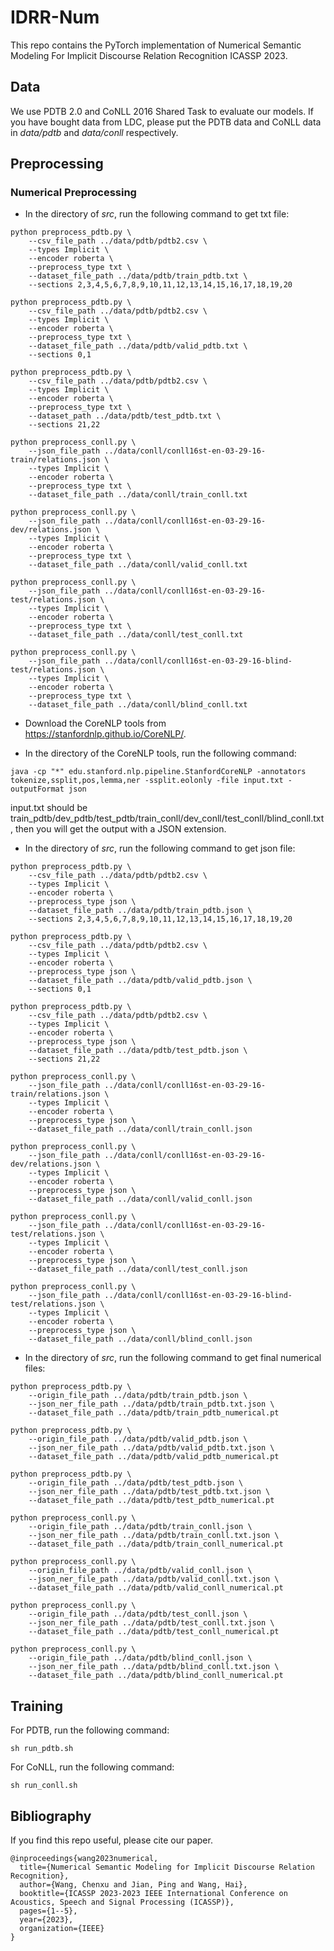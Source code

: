 # IDRR-Num

This repo contains the PyTorch implementation of Numerical Semantic Modeling For Implicit Discourse Relation Recognition ICASSP 2023.

## Data

We use PDTB 2.0 and CoNLL 2016 Shared Task to evaluate our models. If you have bought data from LDC, please put the PDTB data and CoNLL data in *data/pdtb* and *data/conll* respectively.

## Preprocessing

### Numerical Preprocessing

- In the directory of *src*, run the following command to get txt file:

```
python preprocess_pdtb.py \
    --csv_file_path ../data/pdtb/pdtb2.csv \
    --types Implicit \
    --encoder roberta \
    --preprocess_type txt \
    --dataset_file_path ../data/pdtb/train_pdtb.txt \
    --sections 2,3,4,5,6,7,8,9,10,11,12,13,14,15,16,17,18,19,20

python preprocess_pdtb.py \
    --csv_file_path ../data/pdtb/pdtb2.csv \
    --types Implicit \
    --encoder roberta \
    --preprocess_type txt \
    --dataset_file_path ../data/pdtb/valid_pdtb.txt \
    --sections 0,1

python preprocess_pdtb.py \
    --csv_file_path ../data/pdtb/pdtb2.csv \
    --types Implicit \
    --encoder roberta \
    --preprocess_type txt \
    --dataset_path ../data/pdtb/test_pdtb.txt \
    --sections 21,22
```

```
python preprocess_conll.py \
    --json_file_path ../data/conll/conll16st-en-03-29-16-train/relations.json \
    --types Implicit \
    --encoder roberta \
    --preprocess_type txt \
    --dataset_file_path ../data/conll/train_conll.txt
    
python preprocess_conll.py \
    --json_file_path ../data/conll/conll16st-en-03-29-16-dev/relations.json \
    --types Implicit \
    --encoder roberta \
    --preprocess_type txt \
    --dataset_file_path ../data/conll/valid_conll.txt
    
python preprocess_conll.py \
    --json_file_path ../data/conll/conll16st-en-03-29-16-test/relations.json \
    --types Implicit \
    --encoder roberta \
    --preprocess_type txt \
    --dataset_file_path ../data/conll/test_conll.txt
    
python preprocess_conll.py \
    --json_file_path ../data/conll/conll16st-en-03-29-16-blind-test/relations.json \
    --types Implicit \
    --encoder roberta \
    --preprocess_type txt \
    --dataset_file_path ../data/conll/blind_conll.txt
```

- Download the CoreNLP tools from https://stanfordnlp.github.io/CoreNLP/.

- In the directory of the CoreNLP tools, run the following command:

```
java -cp "*" edu.stanford.nlp.pipeline.StanfordCoreNLP -annotators tokenize,ssplit,pos,lemma,ner -ssplit.eolonly -file input.txt -outputFormat json
```

input.txt should be train_pdtb/dev_pdtb/test_pdtb/train_conll/dev_conll/test_conll/blind_conll.txt, then you will get the output with a JSON extension.

- In the directory of *src*, run the following command to get json file:

```
python preprocess_pdtb.py \
    --csv_file_path ../data/pdtb/pdtb2.csv \
    --types Implicit \
    --encoder roberta \
    --preprocess_type json \
    --dataset_file_path ../data/pdtb/train_pdtb.json \
    --sections 2,3,4,5,6,7,8,9,10,11,12,13,14,15,16,17,18,19,20

python preprocess_pdtb.py \
    --csv_file_path ../data/pdtb/pdtb2.csv \
    --types Implicit \
    --encoder roberta \
    --preprocess_type json \
    --dataset_file_path ../data/pdtb/valid_pdtb.json \
    --sections 0,1

python preprocess_pdtb.py \
    --csv_file_path ../data/pdtb/pdtb2.csv \
    --types Implicit \
    --encoder roberta \
    --preprocess_type json \
    --dataset_file_path ../data/pdtb/test_pdtb.json \
    --sections 21,22
```

```
python preprocess_conll.py \
    --json_file_path ../data/conll/conll16st-en-03-29-16-train/relations.json \
    --types Implicit \
    --encoder roberta \
    --preprocess_type json \
    --dataset_file_path ../data/conll/train_conll.json
    
python preprocess_conll.py \
    --json_file_path ../data/conll/conll16st-en-03-29-16-dev/relations.json \
    --types Implicit \
    --encoder roberta \
    --preprocess_type json \
    --dataset_file_path ../data/conll/valid_conll.json
    
python preprocess_conll.py \
    --json_file_path ../data/conll/conll16st-en-03-29-16-test/relations.json \
    --types Implicit \
    --encoder roberta \
    --preprocess_type json \
    --dataset_file_path ../data/conll/test_conll.json
    
python preprocess_conll.py \
    --json_file_path ../data/conll/conll16st-en-03-29-16-blind-test/relations.json \
    --types Implicit \
    --encoder roberta \
    --preprocess_type json \
    --dataset_file_path ../data/conll/blind_conll.json
```

- In the directory of *src*, run the following command to get final numerical files:

```
python preprocess_pdtb.py \
    --origin_file_path ../data/pdtb/train_pdtb.json \
    --json_ner_file_path ../data/pdtb/train_pdtb.txt.json \
    --dataset_file_path ../data/pdtb/train_pdtb_numerical.pt 
    
python preprocess_pdtb.py \
    --origin_file_path ../data/pdtb/valid_pdtb.json \
    --json_ner_file_path ../data/pdtb/valid_pdtb.txt.json \
    --dataset_file_path ../data/pdtb/valid_pdtb_numerical.pt 
    
python preprocess_pdtb.py \
    --origin_file_path ../data/pdtb/test_pdtb.json \
    --json_ner_file_path ../data/pdtb/test_pdtb.txt.json \
    --dataset_file_path ../data/pdtb/test_pdtb_numerical.pt 
```

```
python preprocess_conll.py \
    --origin_file_path ../data/pdtb/train_conll.json \
    --json_ner_file_path ../data/pdtb/train_conll.txt.json \
    --dataset_file_path ../data/pdtb/train_conll_numerical.pt 
    
python preprocess_conll.py \
    --origin_file_path ../data/pdtb/valid_conll.json \
    --json_ner_file_path ../data/pdtb/valid_conll.txt.json \
    --dataset_file_path ../data/pdtb/valid_conll_numerical.pt 
    
python preprocess_conll.py \
    --origin_file_path ../data/pdtb/test_conll.json \
    --json_ner_file_path ../data/pdtb/test_conll.txt.json \
    --dataset_file_path ../data/pdtb/test_conll_numerical.pt
        
python preprocess_conll.py \
    --origin_file_path ../data/pdtb/blind_conll.json \
    --json_ner_file_path ../data/pdtb/blind_conll.txt.json \
    --dataset_file_path ../data/pdtb/blind_conll_numerical.pt
```

## Training

For PDTB, run the following command:

```
sh run_pdtb.sh
```

For CoNLL, run the following command:

```
sh run_conll.sh
```

## Bibliography

If you find this repo useful, please cite our paper.

```
@inproceedings{wang2023numerical,
  title={Numerical Semantic Modeling for Implicit Discourse Relation Recognition},
  author={Wang, Chenxu and Jian, Ping and Wang, Hai},
  booktitle={ICASSP 2023-2023 IEEE International Conference on Acoustics, Speech and Signal Processing (ICASSP)},
  pages={1--5},
  year={2023},
  organization={IEEE}
}
```